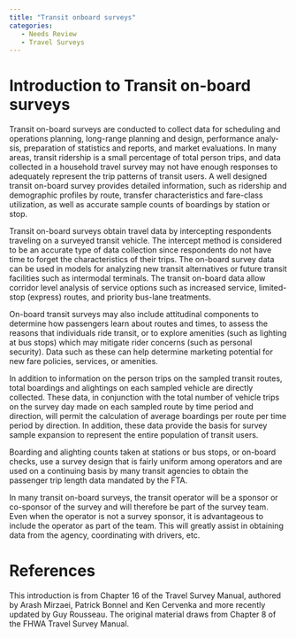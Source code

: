 ```yaml
---
title: "Transit onboard surveys"
categories:
   - Needs Review
   - Travel Surveys
---
```


Introduction to Transit on-board surveys
========================================

Transit on-board surveys are conducted to collect data for scheduling and operations planning, long-range planning and design, performance analy­sis, preparation of statistics and reports, and market evaluations. In many areas, transit ridership is a small percentage of total person trips, and data collected in a household travel survey may not have enough responses to adequately represent the trip patterns of transit users. A well designed transit on-board survey provides detailed information, such as ridership and demographic profiles by route, transfer characteristics and fare-class utilization, as well as accurate sample counts of boardings by station or stop.

Transit on-board surveys obtain travel data by intercepting respondents traveling on a surveyed transit vehicle. The intercept method is considered to be an accurate type of data collection since respondents do not have time to forget the characteristics of their trips. The on-board survey data can be used in models for analyzing new transit alternatives or future transit facilities such as intermodal terminals. The transit on-board data allow corridor level analysis of service options such as increased service, limited-stop (express) routes, and priority bus-lane treatments.

On-board transit surveys may also include attitudinal components to determine how passengers learn about routes and times, to assess the reasons that individuals ride transit, or to explore amenities (such as lighting at bus stops) which may mitigate rider concerns (such as personal security). Data such as these can help determine marketing potential for new fare policies, services, or amenities.

In addition to information on the person trips on the sampled transit routes, total boardings and alightings on each sampled vehicle are directly collected. These data, in conjunction with the total number of vehicle trips on the survey day made on each sampled route by time period and direction, will permit the calculation of average boardings per route per time period by direction. In addition, these data provide the basis for survey sample expansion to represent the entire population of transit users.

Boarding and alighting counts taken at stations or bus stops, or on-board checks, use a survey design that is fairly uniform among operators and are used on a continuing basis by many transit agencies to obtain the passenger trip length data mandated by the FTA.

In many transit on-board surveys, the transit operator will be a sponsor or co-sponsor of the survey and will therefore be part of the survey team. Even when the operator is not a survey sponsor, it is advantageous to include the operator as part of the team. This will greatly assist in obtaining data from the agency, coordinating with drivers, etc.

References
==========

This introduction is from Chapter 16 of the Travel Survey Manual, authored by Arash Mirzaei, Patrick Bonnel and Ken Cervenka and more recently updated by Guy Rousseau. The original material draws from Chapter 8 of the FHWA Travel Survey Manual.


